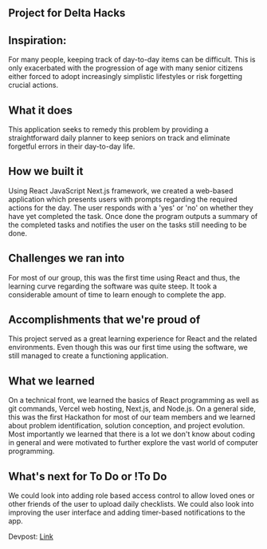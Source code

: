 ## Project for Delta Hacks

## Inspiration: 
For many people, keeping track of day-to-day items can be difficult. This is only exacerbated with the progression of age with many senior citizens either forced to adopt increasingly simplistic lifestyles or risk forgetting crucial actions.

## What it does
This application seeks to remedy this problem by providing a straightforward daily planner to keep seniors on track and eliminate forgetful errors in their day-to-day life. 

## How we built it
Using React JavaScript Next.js framework, we created a web-based application which presents users with prompts regarding the required actions for the day. The user responds with a 'yes' or 'no' on whether they have yet completed the task. Once done the program outputs a summary of the completed tasks and notifies the user on the tasks still needing to be done. 

## Challenges we ran into
For most of our group, this was the first time using React and thus, the learning curve regarding the software was quite steep. It took a considerable amount of time to learn enough to complete the app. 

## Accomplishments that we're proud of
This project served as a great learning experience for React and the related environments. Even though this was our first time using the software, we still managed to create a functioning application. 

## What we learned
On a technical front, we learned the basics of React programming as well as git commands, Vercel web hosting, Next.js, and Node.js. On a general side, this was the first Hackathon for most of our team members and we learned about problem identification, solution conception, and project evolution. Most importantly we learned that there is a lot we don't know about coding in general and were motivated to further explore the vast world of computer programming. 

## What's next for To Do or !To Do
We could look into adding role based access control to allow loved ones or other friends of the user to upload daily checklists. We could also look into improving the user interface and adding timer-based notifications to the app. 

Devpost: [Link]([https://devpost.com/submit-to/17051-deltahacks-ix/manage/submissions/382091-to-do-or-to-do/project_details/edit](https://devpost.com/software/to-do-or-to-do))
